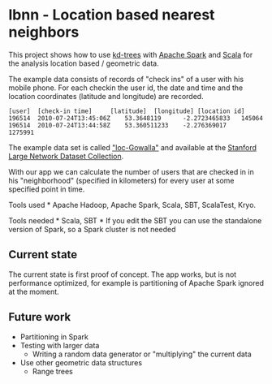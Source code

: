 
lbnn - Location based nearest neighbors
=======================================

This project shows how to use [kd-trees](https://en.wikipedia.org/wiki/K-d_tree)
with [Apache Spark](https://spark.apache.org/) and [Scala](http://www.scala-lang.org/)
for the analysis location based / geometric data.

The example data consists of records of "check ins" of a user with his mobile phone. For each checkin the user id,
the date and time and the location coordinates (latitude and longitude) are recorded.

```
[user]	[check-in time]		[latitude]	[longitude]	[location id]
196514  2010-07-24T13:45:06Z    53.3648119      -2.2723465833   145064
196514  2010-07-24T13:44:58Z    53.360511233    -2.276369017    1275991
```

The example data set is called ["loc-Gowalla"](https://snap.stanford.edu/data/loc-gowalla.html) and available at the
[Stanford Large Network Dataset Collection](https://snap.stanford.edu/data/#locnet).

With our app we can calculate the number of users that are checked in in his "neighborhood"
(specified in kilometers) for every user at some specified point in time.

Tools used
    * Apache Hadoop, Apache Spark, Scala, SBT, ScalaTest, Kryo.

Tools needed
    * Scala, SBT
    * If you edit the SBT you can use the standalone version of Spark, so a Spark cluster is not needed

Current state
-------------

The current state is first proof of concept.
The app works, but is not performance optimized, for example is partitioning of Apache Spark ignored at the moment.


Future work
-----------

* Partitioning in Spark
* Testing with larger data
    * Writing a random data generator or "multiplying" the current data
* Use other geometric data structures
    * Range trees


